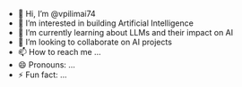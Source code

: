 - 👋 Hi, I’m @vpilimai74
- 👀 I’m interested in building Artificial Intelligence
- 🌱 I’m currently learning about LLMs and their impact on AI
- 💞️ I’m looking to collaborate on AI projects
- 📫 How to reach me ...
- 😄 Pronouns: ...
- ⚡ Fun fact: ...

<!---
vpilimai74/vpilimai74 is a ✨ special ✨ repository because its `README.md` (this file) appears on your GitHub profile.
You can click the Preview link to take a look at your changes.
--->

